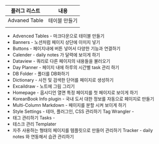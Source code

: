 | 플러그 리스트 | 내용          |
| ------------- | ------------- |
| Advaned Table | 테이블 만들기 |
|               |               |



- Advenced Tables - 마크다운으로 테이블 만들기 
- Banners - 노션처럼 페이지 상단에 이미지 넣기 
- Buttons - 페이지내에 버튼 넣어서 다양한 기능과 연결하기 
- Calender - daily notes 가 달력에 보이게 하기 
- Dataview - 쿼리로 다른 페이지의 내용들을 불러오기 
- Day Planner - 페이지 내에 하루의 시간별 task 관리 하기 
- DB Folder - 폴더를 DB화하기 
- Dictionary - 사전 및 검색한 단어를 페이지로 생성하기 
- Excaildraw - 노트에 그림 그리기
- Homepage - 옵시디언 열면 특정 페이지를 첫 페이지로 보이게 하기 
- KoreanBook Info plugin - 국내 도서 대한 정보를 자동으로 페이지로 만들기 
- Multi-Column Markdown - 페이지를 분할 시켜 보이게 하기 
- Style Settings - 테마, 플러그인, CSS 관리하기 Tag Wrangler - 
- 태그 관리하기 Tasks - 
- 테스크 관리 Templater 
- 자주 사용하는 형태의 페이지를 템플릿으로 만들어 관리하기 Tracker - daily notes 와 연동해서 습관 관리하기
